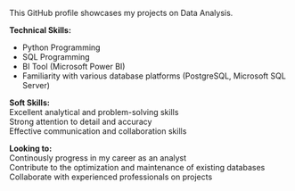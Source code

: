 This GitHub profile showcases my projects on Data Analysis.

**Technical Skills:** <br>
* Python Programming <br>
* SQL Programming <br>
* BI Tool (Microsoft Power BI) <br>
* Familiarity with various database platforms (PostgreSQL, Microsoft SQL Server) <br>


**Soft Skills:** <br>
Excellent analytical and problem-solving skills <br>
Strong attention to detail and accuracy <br>
Effective communication and collaboration skills

**Looking to:** <br>
Continously progress in my career as an analyst <br>
Contribute to the optimization and maintenance of existing databases <br>
Collaborate with experienced professionals on projects

